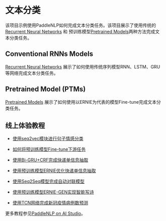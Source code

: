 # 文本分类

该项目示例使用PaddleNLP如何完成文本分类任务。该项目展示了使用传统的[Recurrent Neural Networks](./rnn) 和 预训练模型[Pretrained Models](./pretrained_models)两种方法完成文本分类任务。

## Conventional RNNs Models

[Recurrent Neural Networks](./rnn) 展示了如何使用传统序列模型RNN、LSTM、GRU等网络完成文本分类任务。

## Pretrained Model (PTMs)

[Pretrained Models](./pretrained_models) 展示了如何使用以ERNIE为代表的模型Fine-tune完成文本分类任务。

## 线上体验教程

- [使用seq2vec模块进行句子情感分类](https://aistudio.baidu.com/aistudio/projectdetail/1283423)

- [如何将预训练模型Fine-tune下游任务](https://aistudio.baidu.com/aistudio/projectdetail/1294333)

- [使用Bi-GRU+CRF完成快递单信息抽取](https://aistudio.baidu.com/aistudio/projectdetail/1317771)

- [使用预训练模型ERNIE优化快递单信息抽取](https://aistudio.baidu.com/aistudio/projectdetail/1329361)

- [使用Seq2Seq模型完成自动对联模型](https://aistudio.baidu.com/aistudio/projectdetail/1321118)

- [使用预训练模型ERNIE-GEN实现智能写诗](https://aistudio.baidu.com/aistudio/projectdetail/1339888)

- [使用TCN网络完成新冠疫情病例数预测](https://aistudio.baidu.com/aistudio/projectdetail/1290873)

更多教程参见[PaddleNLP on AI Studio](https://aistudio.baidu.com/aistudio/personalcenter/thirdview/574995)。
